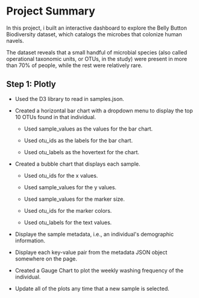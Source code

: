 # Project Summary

In this project, i built an interactive dashboard to explore the Belly Button Biodiversity dataset, which catalogs the microbes that colonize human navels.

The dataset reveals that a small handful of microbial species (also called operational taxonomic units, or OTUs, in the study) were present in more than 70% of people, while the rest were relatively rare.

## Step 1: Plotly
- Used the D3 library to read in samples.json.

- Created a horizontal bar chart with a dropdown menu to display the top 10 OTUs found in that individual.

  - Used sample_values as the values for the bar chart.

  -  Used otu_ids as the labels for the bar chart.

  - Used otu_labels as the hovertext for the chart.
- Created a bubble chart that displays each sample.
  - Used otu_ids for the x values.

  - Used sample_values for the y values.

  - Used sample_values for the marker size.

  - Used otu_ids for the marker colors.

  - Used otu_labels for the text values.
  
- Displaye the sample metadata, i.e., an individual's demographic information.
- Displaye each key-value pair from the metadata JSON object somewhere on the page.
- Created a Gauge Chart to plot the weekly washing frequency of the individual.
- Update all of the plots any time that a new sample is selected.


